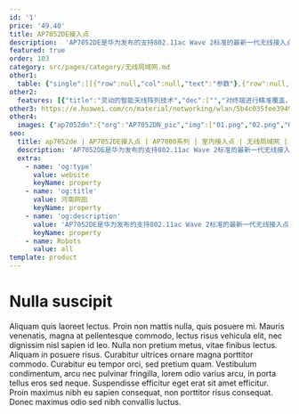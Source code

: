 ```yaml
---
id: '1'
price: '49.40'
title: AP7052DE接入点
description:  'AP7052DE是华为发布的支持802.11ac Wave 2标准的最新一代无线接入点，内置智能天线，支持4×4 MIMO和四条空间流，最高速率可达2.53Gbps，适用于企业办公和教育等多隔断场景。'
featured: true
order: 103
category: src/pages/category/无线局域网.md
other1: 
  table: {"single":[[{"row":null,"col":null,"text":"参数"},{"row":null,"col":null,"text":"AP7052DE"}],[{"row":null,"col":null,"text":"尺寸（长×宽×高）"},{"row":null,"col":null,"text":"220mm × 220mm × 74.5mm"}],[{"row":null,"col":null,"text":"电源输入"},{"row":null,"col":null,"text":"DC：42.5V~57V\nPoE供电：满足802.3at/bt以太网供电标准；并支持双PoE供电备份"}],[{"row":null,"col":null,"text":"最大功耗"},{"row":null,"col":null,"text":"DC/802.3bt供电：33W（不包含USB接口输出功耗）\n802.3at供电：25.5W（USB功能和网口5GE模式不可用）\n\n说明：实际最大功耗遵照不同国家和地区法规而有所不同。802.3at供电标准下，射频自适应功率管理。"}],[{"row":null,"col":null,"text":"工作温度"},{"row":null,"col":null,"text":"-10℃～+50℃ "}],[{"row":null,"col":null,"text":"天线类型"},{"row":null,"col":null,"text":"内置双频全向智能天线"}],[{"row":null,"col":null,"text":"可同时在线的用户数量"},{"row":null,"col":null,"text":"512"}],[{"row":null,"col":null,"text":"最大发射功率"},{"row":null,"col":null,"text":"2.4G: 29dBm（组合功率）\n5G: 28dBm（组合功率）\n\n说明：实际发射功率遵照不同国家和地区法规而有所不同。"}],[{"row":null,"col":null,"text":"MIMO:空间流"},{"row":null,"col":null,"text":"4×4:4   整机8条流"}],[{"row":null,"col":null,"text":"无线协议"},{"row":null,"col":null,"text":"802.11a/b/g/n/ac/ac wave2"}],[{"row":null,"col":null,"text":"最高速率"},{"row":null,"col":null,"text":"2.53Gbps"}]]}
other2:
  features: [{"title":"灵动的智能天线阵列技术","dec":["","对终端进行精准覆盖，降低干扰，提升信号质量，信号随用户而动",""]},{"title":"多速率接入","dec":["","支持5GE以太接口上行，并兼容100M/1000M/2.5G，增加业务负载能力",""]},{"title":"云管理","dec":["","可通过华为云管理平台对AP设备及业务进行管理和运维，节省网络运维成本",""]}]
other3: https://e.huawei.com/cn/material/networking/wlan/5b4c035fee3949849c856b2e62c362b2
other4:
  images: {"ap7052dn":{"org":"AP7052DN_pic","img":["01.png","02.png","03.png","04.png","05.png","06.png","07.png","08.png","09.png"]}}
seo:
  title: ap7052de | AP7052DE接入点 | AP7000系列 | 室内接入点 | 无线局域网 | 企业网络
  description: 'AP7052DE是华为发布的支持802.11ac Wave 2标准的最新一代无线接入点，内置智能天线，支持4×4 MIMO和四条空间流，最高速率可达2.53Gbps，适用于企业办公和教育等多隔断场景。'
  extra:
    - name: 'og:type'
      value: website
      keyName: property
    - name: 'og:title'
      value: 河南网田
      keyName: property
    - name: 'og:description'
      value: 'AP7052DE是华为发布的支持802.11ac Wave 2标准的最新一代无线接入点，内置智能天线，支持4×4 MIMO和四条空间流，最高速率可达2.53Gbps，适用于企业办公和教育等多隔断场景。'
      keyName: property
    - name: Robots
      value: all
template: product
---
```


# Nulla suscipit

Aliquam quis laoreet lectus. Proin non mattis nulla, quis posuere mi. Mauris venenatis, magna at pellentesque commodo, lectus risus vehicula elit, nec dignissim nisl sapien id leo. Nulla non pretium metus, vitae finibus lectus. Aliquam in posuere risus. Curabitur ultrices ornare magna porttitor commodo. Curabitur eu tempor orci, sed pretium quam. Vestibulum condimentum, arcu nec pulvinar fringilla, lorem odio varius arcu, in porta tellus eros sed neque. Suspendisse efficitur eget erat sit amet efficitur. Proin maximus nibh eu sapien consequat, non porttitor risus consequat. Donec maximus odio sed nibh convallis luctus.
